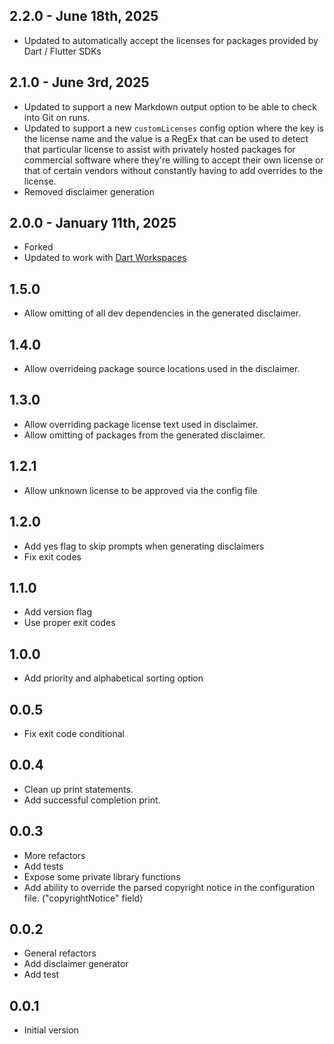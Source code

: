 ## 2.2.0 - June 18th, 2025

* Updated to automatically accept the licenses for packages provided by Dart / Flutter SDKs

## 2.1.0 - June 3rd, 2025

* Updated to support a new Markdown output option to be able to check into Git on runs.
* Updated to support a new `customLicenses` config option where the key is the license name and the value is a RegEx that can be used to detect that particular license to assist with privately hosted packages for commercial software where they're willing to accept their own license or that of certain vendors without constantly having to add overrides to the license.
* Removed disclaimer generation

## 2.0.0 - January 11th, 2025

* Forked
* Updated to work with [Dart Workspaces](https://dart.dev/tools/pub/workspaces)

## 1.5.0

* Allow omitting of all dev dependencies in the generated disclaimer.

## 1.4.0

* Allow overrideing package source locations used in the disclaimer.

## 1.3.0

* Allow overriding package license text used in disclaimer.
* Allow omitting of packages from the generated disclaimer.

## 1.2.1

* Allow unknown license to be approved via the config file

## 1.2.0

* Add yes flag to skip prompts when generating disclaimers
* Fix exit codes

## 1.1.0

* Add version flag
* Use proper exit codes

## 1.0.0

* Add priority and alphabetical sorting option

## 0.0.5

* Fix exit code conditional

## 0.0.4

* Clean up print statements.
* Add successful completion print.
## 0.0.3

* More refactors
* Add tests
* Expose some private library functions
* Add ability to override the parsed copyright notice in the configuration file. ("copyrightNotice" field)

## 0.0.2

* General refactors
* Add disclaimer generator
* Add test

## 0.0.1

* Initial version